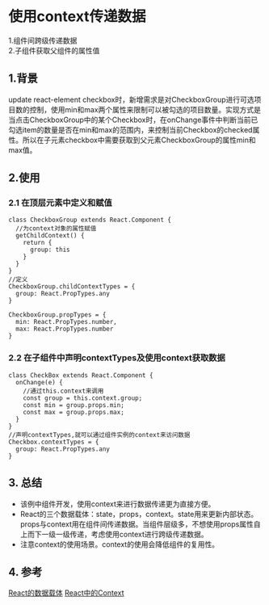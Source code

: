 # 使用context传递数据
1.组件间跨级传递数据  
2.子组件获取父组件的属性值

## 1.背景
update react-element checkbox时，新增需求是对CheckboxGroup进行可选项目数的控制，使用min和max两个属性来限制可以被勾选的项目数量。实现方式是当点击CheckboxGroup中的某个Checkbox时，在onChange事件中判断当前已勾选item的数量是否在min和max的范围内，来控制当前Checkbox的checked属性。所以在子元素checkbox中需要获取到父元素CheckboxGroup的属性min和max值。

## 2.使用

### 2.1 在顶层元素中定义和赋值
```
class CheckboxGroup extends React.Component {
  //为context对象的属性赋值
  getChildContext() {
    return {
      group: this
    }
  }
}
//定义
CheckboxGroup.childContextTypes = {
  group: React.PropTypes.any
}

CheckboxGroup.propTypes = {
  min: React.PropTypes.number,
  max: React.PropTypes.number
}
```

### 2.2 在子组件中声明contextTypes及使用context获取数据
```
class CheckBox extends React.Component {
  onChange(e) {
    //通过this.context来调用
    const group = this.context.group;
    const min = group.props.min;
    const max = group.props.max;
  }
}
//声明contextTypes,就可以通过组件实例的context来访问数据
Checkbox.contextTypes = {
  group: React.PropTypes.any
}
```

## 3. 总结
*   该例中组件开发，使用context来进行数据传递更为直接方便。
*   React的三个数据载体：state，props，context。state用来更新内部状态。props与context用在组件间传递数据。当组件层级多，不想使用props属性自上而下一级一级传递，考虑使用context进行跨级传递数据。
*   注意context的使用场景。context的使用会降低组件的复用性。

## 4. 参考
[React的数据载体](https://zhuanlan.zhihu.com/p/24655661)
[React中的Context](http://blog.csdn.net/liwusen/article/details/53408906)
